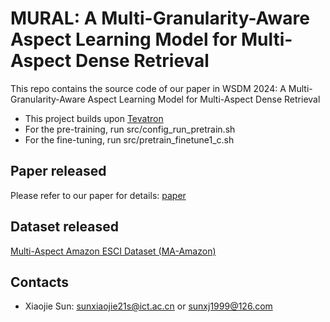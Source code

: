 # MURAL: A Multi-Granularity-Aware Aspect Learning Model for Multi-Aspect Dense Retrieval

This repo contains the source code of our paper in WSDM 2024: A Multi-Granularity-Aware Aspect Learning Model for Multi-Aspect Dense Retrieval

- This project builds upon [Tevatron](https://github.com/texttron/tevatron)
- For the pre-training, run src/config_run_pretrain.sh
- For the fine-tuning, run src/pretrain_finetune1_c.sh

## Paper released

Please refer to our paper for details: [paper](https://arxiv.org/abs/2312.02538)

## Dataset released

[Multi-Aspect Amazon ESCI Dataset (MA-Amazon)](https://drive.google.com/file/d/1yPLyIw47EHIxR0zv3abgNbVp_9JxWzvv/view?usp=drive_link)

## Contacts

- Xiaojie Sun: sunxiaojie21s@ict.ac.cn or sunxj1999@126.com